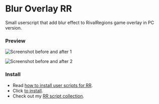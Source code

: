 # Blur Overlay RR

Small userscript that add blur effect to RivalRegions game overlay in PC version.

### Preview

![Screenshot before and after 1](assets/rr-scripts/scripts/blur-overlay/screenshots/beforeafterblur1.png?raw=true)

![Screenshot before and after 2](assets/rr-scripts/scripts/blur-overlay/screenshots/beforeafterblur2.png?raw=true)

### Install

- Read [how to install user scripts for RR][guide].
- Click [to install][raw].
- Check out my [RR script collection][scripts].

[guide]: https://rr-tools.eu/guide
[scripts]: https://rr-tools.eu/mods
[raw]: https://github.com/pbl0/rr-scripts/raw/main/scripts/blur-overlay/blur-overlay-rr.user.js
